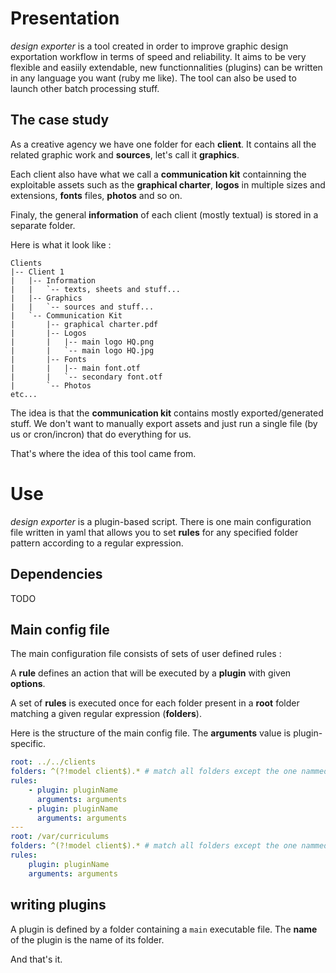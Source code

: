 # Presentation
*design exporter* is a tool created in order to improve graphic design exportation workflow in terms of speed and reliability.
It aims to be very flexible and easiily extendable, new functionnalities (plugins) can be written in any language you want (ruby me like).
The tool can also be used to launch other batch processing stuff.

## The case study
As a creative agency we have one folder for each **client**. It contains all the related graphic work and **sources**, let's call it **graphics**.

Each client also have what we call a **communication kit** containning the exploitable assets such as the **graphical charter**, **logos** in multiple sizes and extensions, **fonts** files, **photos** and so on.

Finaly, the general **information** of each client (mostly textual) is stored in a separate folder.

Here is what it look like :

```ASCII
Clients
|-- Client 1
|   |-- Information
|   |   `-- texts, sheets and stuff...
|   |-- Graphics
|   |   `-- sources and stuff...
|   `-- Communication Kit
|       |-- graphical charter.pdf
|       |-- Logos
|       |   |-- main logo HQ.png
|       |   `-- main logo HQ.jpg
|       |-- Fonts
|       |   |-- main font.otf
|       |   `-- secondary font.otf
|       `-- Photos
etc...
```

The idea is that the **communication kit** contains mostly exported/generated stuff. We don't want to manually export assets and just run a single file (by us or cron/incron) that do everything for us.

That's where the idea of this tool came from.

# Use

*design exporter* is a plugin-based script.
There is one main configuration file written in yaml that allows you to set **rules** for any specified folder pattern according to a regular expression.

## Dependencies

  TODO
## Main config file
The main configuration file consists of sets of user defined rules :

A **rule** defines an action that will be executed by a **plugin** with given **options**.

A set of **rules** is executed once for each folder present in a **root** folder matching a given regular expression (**folders**).

Here is the structure of the main config file. The **arguments** value is plugin-specific.
```yaml
root: ../../clients
folders: ^(?!model client$).* # match all folders except the one nammed 'model client'
rules:
    - plugin: pluginName
      arguments: arguments
    - plugin: pluginName
      arguments: arguments
---
root: /var/curriculums
folders: ^(?!model client$).* # match all folders except the one nammed 'model client'
rules:
    plugin: pluginName
    arguments: arguments
```

## writing plugins

A plugin is defined by a folder containing a ```main``` executable file.
The **name** of the plugin is the name of its folder.

And that's it.
